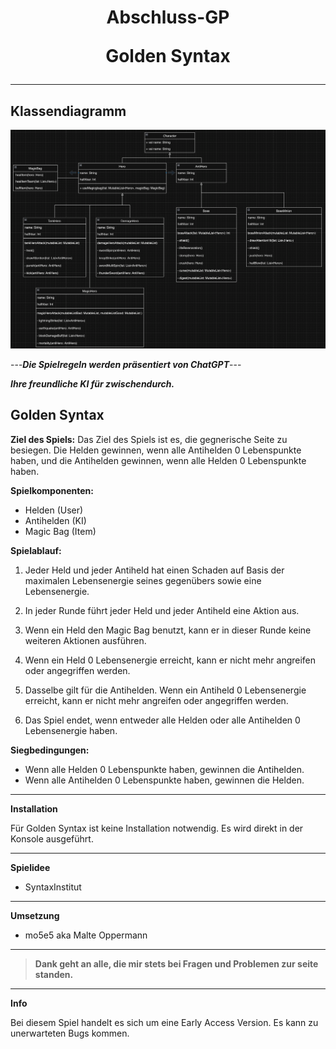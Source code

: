  
<!--suppress HtmlDeprecatedAttribute -->
<h1 align="center">Abschluss-GP 

Golden Syntax</h1>
___
**Klassendiagramm**
-

<img width="2262" alt="Golden Syntax" src="image/Golden Syntax.png">

---***Die Spielregeln werden präsentiert von ChatGPT***---

***Ihre freundliche KI für zwischendurch.***


**Golden Syntax**
-

**Ziel des Spiels:**
Das Ziel des Spiels ist es, die gegnerische Seite zu besiegen. Die Helden gewinnen, wenn alle Antihelden 0 Lebenspunkte haben, und die Antihelden gewinnen, wenn alle Helden 0 Lebenspunkte haben.

**Spielkomponenten:**
- Helden (User)
- Antihelden (KI)
- Magic Bag (Item)

**Spielablauf:**
1. Jeder Held und jeder Antiheld hat einen Schaden auf Basis der maximalen Lebensenergie seines gegenübers sowie eine Lebensenergie.

2. In jeder Runde führt jeder Held und jeder Antiheld eine Aktion aus.

3. Wenn ein Held den Magic Bag benutzt, kann er in dieser Runde keine weiteren Aktionen ausführen.

4. Wenn ein Held 0 Lebensenergie erreicht, kann er nicht mehr angreifen oder angegriffen werden.

5. Dasselbe gilt für die Antihelden. Wenn ein Antiheld 0 Lebensenergie erreicht, kann er nicht mehr angreifen oder angegriffen werden.

6. Das Spiel endet, wenn entweder alle Helden oder alle Antihelden 0 Lebensenergie haben.

**Siegbedingungen:**
- Wenn alle Helden 0 Lebenspunkte haben, gewinnen die Antihelden.
- Wenn alle Antihelden 0 Lebenspunkte haben, gewinnen die Helden.

___
**Installation**

Für Golden Syntax ist keine Installation notwendig. Es wird direkt in der Konsole ausgeführt.

---
**Spielidee**
- SyntaxInstitut
---
**Umsetzung**
- mo5e5 aka Malte Oppermann
___
>**Dank geht an alle, die mir stets bei Fragen und Problemen zur seite standen.**
___
**Info**

Bei diesem Spiel handelt es sich um eine Early Access Version. Es kann zu unerwarteten Bugs kommen.
